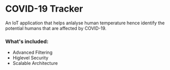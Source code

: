 # COVID-19 Tracker

An IoT application that helps anlalyse human temperature hence identify the potential humans that are affected by COVID-19.


### What's included:

- Advanced Filtering
- Higlevel Security
- Scalable Architecture

